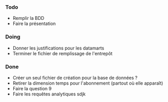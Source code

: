 ### Todo
 * Remplir la BDD
 * Faire la présentation

### Doing
 * Donner les justifications pour les datamarts
 * Terminer le fichier de remplissage de l'entrepôt

### Done
 * Créer un seul fichier de création pour la base de données ?
 * Retirer la dimension temps pour l'abonnement (partout où elle apparaît)  
 * Faire la question 9
 * Faire les requêtes analytiques
sdjk
